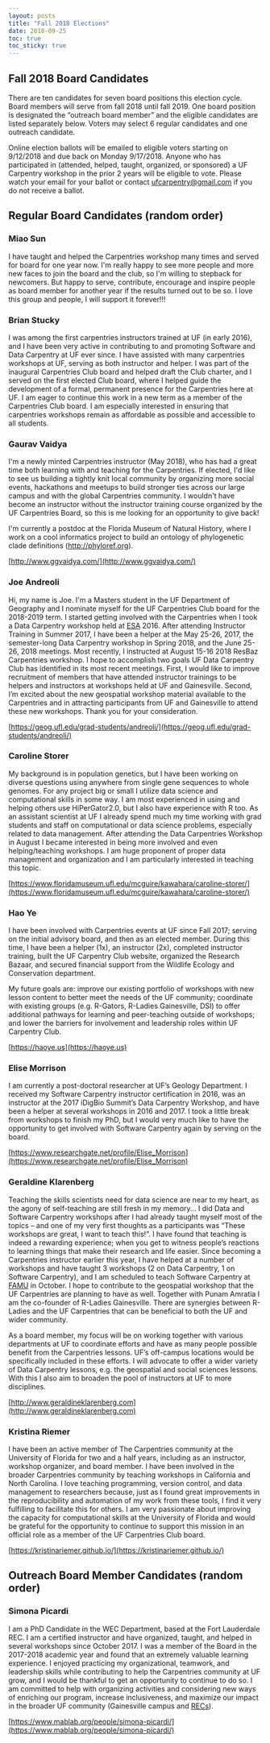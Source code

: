 ```yaml
---
layout: posts
title: "Fall 2018 Elections"
date: 2018-09-25
toc: true
toc_sticky: true
---
```

## Fall 2018 Board Candidates

There are ten candidates for seven board positions this election cycle. Board members will serve from fall 2018 until fall 2019. One board position is designated the “outreach board member” and the eligible candidates are listed separately below. Voters may select 6 regular candidates and one outreach candidate.

Online election ballots will be emailed to eligible voters starting on 9/12/2018 and due back on Monday 9/17/2018. Anyone who has participated in (attended, helped, taught, organized, or sponsored) a UF Carpentry workshop in the prior 2 years will be eligible to vote. Please watch your email for your ballot or contact ufcarpentry@gmail.com if you do not receive a ballot.

## Regular Board Candidates (random order)

### Miao Sun

I have taught and helped the Carpentries workshop many times and served for board for one year now. I'm really happy to see more people and more new faces to join the board and the club, so I'm willing to stepback for newcomers. But happy to serve, contribute, encourage and inspire people as board member for another year if the results turned out to be so. I love this group and people, I will support it forever!!!

### Brian Stucky

I was among the first carpentries instructors trained at UF (in early 2016), and I have been very active in contributing to and promoting Software and Data Carpentry at UF ever since.  I have assisted with many carpentries workshops at UF, serving as both instructor and helper.  I was part of the inaugural Carpentries Club board and helped draft the Club charter, and I served on the first elected Club board, where I helped guide the development of a formal, permanent presence for the Carpentries here at UF.  I am eager to continue this work in a new term as a member of the Carpentries Club board.  I am especially interested in ensuring that carpentries workshops remain as affordable as possible and accessible to all students.

### Gaurav Vaidya

I'm a newly minted Carpentries instructor (May 2018), who has had a great time both learning with and teaching for the Carpentries. If elected, I'd like to see us building a tightly knit local community by organizing more social events, hackathons and meetups to build stronger ties across our large campus and with the global Carpentries community. I wouldn't have become an instructor without the instructor training course organized by the UF Carpentries Board, so this is me looking for an opportunity to give back!

I'm currently a postdoc at the Florida Museum of Natural History, where I work on a cool informatics project to build an ontology of phylogenetic clade definitions (http://phyloref.org).

[http://www.ggvaidya.com/](http://www.ggvaidya.com/)

### Joe Andreoli

Hi, my name is Joe. I'm a Masters student in the UF Department of Geography and I nominate myself for the UF Carpentries Club board for the 2018-2019 term. I started getting involved with the Carpentries when I took a Data Carpentry workshop held at [ESA](https://www.esa.org/esa/) 2016. After attending Instructor Training in Summer 2017, I have been a helper at the May 25-26, 2017, the semester-long Data Carpentry workshop in Spring 2018, and the June 25-26, 2018 meetings. Most recently, I instructed at August 15-16 2018 ResBaz Carpentries workshop. I hope to accomplish two goals UF Data Carpentry Club has identified in its most recent meetings. First, I would like to improve recruitment of members that have attended instructor trainings to be helpers and instructors at workshops held at UF and Gainesville. Second, I’m excited about the new geospatial workshop material available to the Carpentries and in attracting participants from UF and Gainesville to attend these new workshops. Thank you for your consideration. 

[https://geog.ufl.edu/grad-students/andreoli/](https://geog.ufl.edu/grad-students/andreoli/)

### Caroline Storer

My background is in population genetics, but I have been working on diverse questions using anywhere from single gene sequences to whole genomes. For any project big or small I utilize data science and computational skills in some way. I am most experienced in using and helping others use HiPerGator2.0, but I also have experience with R too. As an assistant scientist at UF I already spend much my time working with grad students and staff on computational or data science problems, especially related to data management. After attending the Data Carpentries Workshop in August I became interested in being more involved and even helping/teaching workshops.  I am huge proponent of proper data management and organization and I am particularly interested in teaching this topic.

[https://www.floridamuseum.ufl.edu/mcguire/kawahara/caroline-storer/](https://www.floridamuseum.ufl.edu/mcguire/kawahara/caroline-storer/)

### Hao Ye

I have been involved with Carpentries events at UF since Fall 2017; serving on the initial advisory board, and then as an elected member. During this time, I have been a helper (1x), an instructor (2x), completed instructor training, built the UF Carpentry Club website, organized the Research Bazaar, and secured financial support from the Wildlife Ecology and Conservation department.

My future goals are: improve our existing portfolio of workshops with new lesson content to better meet the needs of the UF community; coordinate with existing groups (e.g. R-Gators, R-Ladies Gainesville, DSI) to offer additional pathways for learning and peer-teaching outside of workshops; and lower the barriers for involvement and leadership roles within UF Carpentry Club.

[https://haoye.us](https://haoye.us)

### Elise Morrison

I am currently a post-doctoral researcher at UF’s Geology Department. I received my Software Carpentry instructor certification in 2016, was an instructor at the 2017 iDigBio Summit’s Data Carpentry Workshop, and have been a helper at several workshops in 2016 and 2017. I took a little break from workshops to finish my PhD, but I would very much like to have the opportunity to get involved with Software Carpentry again by serving on the board. 

[https://www.researchgate.net/profile/Elise_Morrison](https://www.researchgate.net/profile/Elise_Morrison)

### Geraldine Klarenberg

Teaching the skills scientists need for data science are near to my heart, as the agony of self-teaching are still fresh in my memory... I did Data and Software Carpentry workshops after I had already taught myself most of the topics – and one of my very first thoughts as a participants was “These workshops are great, I want to teach this!”. I have found that teaching is indeed a rewarding experience; when you get to witness people’s reactions to learning things that make their research and life easier.
Since becoming a Carpentries instructor earlier this year, I have helped at a number of workshops and have taught 3 workshops (2 on Data Carpentry, 1 on Software Carpentry), and I am scheduled to teach Software Carpentry at [FAMU](http://www.famu.edu/) in October. I hope to contribute to the geospatial workshop that the UF Carpentries are planning to have as well. Together with Punam Amratia I am the co-founder of R-Ladies Gainesville. There are synergies between R-Ladies and the UF Carpentries that can be beneficial to both the UF and wider community.

As a board member, my focus will be on working together with various departments at UF to coordinate efforts and have as many people possible benefit from the Carpentries lessons. UF’s off-campus locations would be specifically included in these efforts. I will advocate to offer a wider variety of Data Carpentry lessons, e.g. the geospatial and social sciences lessons. With this I also aim to broaden the pool of instructors at UF to more disciplines.

[http://www.geraldineklarenberg.com](http://www.geraldineklarenberg.com)

### Kristina Riemer

I have been an active member of The Carpentries community at the University of Florida for two and a half years, including as an instructor, workshop organizer, and board member. I have been involved in the broader Carpentries community by teaching workshops in California and North Carolina. I love teaching programming, version control, and data management to researchers because, just as I found great improvements in the reproducibility and automation of my work from these tools, I find it very fulfilling to facilitate this for others. I am very passionate about improving the capacity for computational skills at the University of Florida and would be grateful for the opportunity to continue to support this mission in an official role as a member of the UF Carpentries Club board. 

[https://kristinariemer.github.io/](https://kristinariemer.github.io/)

## Outreach Board Member Candidates (random order)

### Simona Picardi

I am a PhD Candidate in the WEC Department, based at the Fort Lauderdale REC. I am a certified instructor and have organized, taught, and helped in several workshops since October 2017. I was a member of the Board in the 2017-2018 academic year and found that an extremely valuable learning experience. I enjoyed practicing my organizational, teamwork, and leadership skills while contributing to help the Carpentries community at UF grow, and I would be thankful to get an opportunity to continue to do so. I am committed to help with organizing activities and considering new ways of enriching our program, increase inclusiveness, and maximize our impact in the broader UF community (Gainesville campus and [RECs](https://research.ifas.ufl.edu/main-menu-tab/about-us/research-facilities/)). 

[https://www.mablab.org/people/simona-picardi/](https://www.mablab.org/people/simona-picardi/)


<!---
## Fall 2018 Nominations Open

Interested in advancing informatics skills and reproducible science at UF? Join the Carpentry Club board!

The [Carpentries](https://carpentries.org/) is an international organization that teaches foundational coding and data science skills to researchers worldwide. The UF Carpentries Club is dedicated to bringing their inclusive and supportive culture and curricula to the University of Florida, primarily by teaching 2-day workshops in R and Python.

Our board is composed of 7 representatives, who guide the workshop schedule, interface with our supporters, and create opportunities for peer learning at UF and beyond. As a member of the Board, you will be exposed to networking with data science peers from a variety of backgrounds, be involved in the organizational aspects of the largest cross-departmental group doing informatics literacy at UF, and help make the local Carpentries community grow and be successful.

If you would like to become more involved in lesson planning, teaching, community building, and more, please consider self-nominating for a board position.

[Self nomination form](https://docs.google.com/forms/d/e/1FAIpQLSf4Sk0m8NuE28kToUaWdVNYuyQpRGkbz5059qJITQm4hGKthw/viewform?usp=sf_link)

Candidates will self nominate with a short (<300 words) statement that will be publicly posted for voters to review. The criteria for individuals to stand for election to the board are:
1. Is a member of the “UF community”, broadly defined.
1. Has participated in a Carpentry event in any capacity (learner, helper, instructor, organizer, host, or funder) at UF or elsewhere in the past 2 years.

In addition, one board member is designated the “outreach board member”. The criteria for for individuals to stand for election to outreach board member are:
1. Must not be located on the main Gainesville campus of UF.
1. Is not required to be a member of the UF community.
1. Is not required to have instructed, organized, or financially supported a Carpentry workshop.
1. Prior experience with or knowledge of the Carpentries is preferred.


